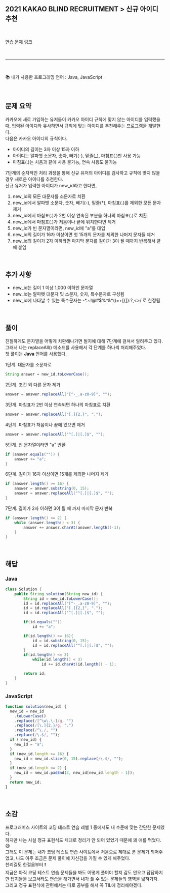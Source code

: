 ## **2021 KAKAO BLIND RECRUITMENT > 신규 아이디 추천**

</br>

[연습 문제 링크](https://programmers.co.kr/learn/courses/30/lessons/72410)

</br>

---

</br>

:books: 내가 사용한 프로그래밍 언어 : Java, JavaScript

</br>

## 문제 요약

카카오에 새로 가입하는 유저들이 카카오 아이디 규칙에 맞지 않는 아이디를 입력했을 때, 입력된 아이디와 유사하면서 규칙에 맞는 아이디를 추천해주는 프로그램을 개발한다.  
다음은 카카오 아이디의 규칙이다.

- 아이디의 길이는 3자 이상 15자 이하
- 아이디는 알파벳 소문자, 숫자, 빼기(-), 밑줄(\_), 마침표(.)만 사용 가능
- 마침표(.)는 처음과 끝에 사용 불가능, 연속 사용도 불가능

7단계의 순차적인 처리 과정을 통해 신규 유저의 아이디를 검사하고 규칙에 맞지 않을 경우 새로운 아이디를 추천한다.  
신규 유저가 입력한 아이디가 new_id라고 한다면,

1. new_id의 모든 대문자를 소문자로 치환
2. new_id에서 알파벳 소문자, 숫자, 빼기(-), 밑줄(\*), 마침표(.)를 제외한 모든 문자 제거
3. new_id에서 마침표(.)가 2번 이상 연속된 부분을 하나의 마침표(.)로 치환
4. new_id에서 마침표(.)가 처음이나 끝에 위치한다면 제거
5. new_id가 빈 문자열이라면, new_id에 "a"를 대입
6. new_id의 길이가 16자 이상이면 첫 15개의 문자를 제외한 나머지 문자들 제거
7. new_id의 길이가 2자 이하라면 마지막 문자를 길이가 3이 될 때까지 반복해서 끝에 붙임

</br>

## 추가 사항

- new_id는 길이 1 이상 1,000 이하인 문자열
- new_id는 알파벳 대문자 및 소문자, 숫자, 특수문자로 구성됨
- new_id에 나타날 수 있는 특수문자는 <span class="evidence">-\*.~!@#$%^&\*()=+[{]}:?,<>/</span> 로 한정됨

</br>

## 풀이

친절하게도 문자열을 어떻게 치환해나가면 될지에 대해 7단계에 걸쳐서 알려주고 있다.  
그래서 나는 replaceAll() 메소드를 사용해서 각 단계를 하나씩 처리해주었다.  
첫 풀이는 **Java** 언어를 사용했다.

1단계. 대문자를 소문자로

```java
String answer = new_id.toLowerCase();
```

2단계. 조건 외 다른 문자 제거

```java
answer = answer.replaceAll("[^-_.a-z0-9]", "");
```

3단계. 마침표가 2번 이상 연속되면 하나의 마침표로 치환

```java
answer = answer.replaceAll("[.]{2,}", ".");
```

4단계. 마침표가 처음이나 끝에 있으면 제거

```java
answer = answer.replaceAll("^[.]|[.]$", "");
```

5단계. 빈 문자열이라면 "a" 반환

```java
if (answer.equals("")) {
    answer += "a";
}
```

6단계. 길이가 16자 이상이면 15개를 제외한 나머지 제거

```java
if (answer.length() >= 16) {
    answer = answer.substring(0, 15);
    answer = answer.replaceAll("^[.]|[.]$", "");
}
```

7단계. 길이가 2자 이하면 3이 될 때 까지 마지막 문자 반복

```java
if (answer.length() <= 2) {
    while (answer.length() < 3) {
        answer += answer.charAt(answer.length()-1);
    }
}
```

</br>

## 해답

### **Java**

```java
class Solution {
    public String solution(String new_id) {
        String id = new_id.toLowerCase();
        id = id.replaceAll("[^-_.a-z0-9]", "");
        id = id.replaceAll("[.]{2,}", ".");
        id = id.replaceAll("^[.]|[.]$", "");

        if(id.equals(""))
            id += "a";

        if(id.length() >= 16){
            id = id.substring(0, 15);
            id = id.replaceAll("^[.]|[.]$", "");
        }
        if(id.length() <= 2)
            while(id.length() < 3)
                id += id.charAt(id.length() - 1);

        return id;
    }
}
```

### **JavaScript**

```javascript
function solution(new_id) {
  new_id = new_id
    .toLowerCase()
    .replace(/[^\w\.\-]/g, "")
    .replace(/[\.]{2,}/g, ".")
    .replace(/^\./, "")
    .replace(/\.$/, "");
  if (!new_id) {
    new_id = "a";
  }
  if (new_id.length >= 16) {
    new_id = new_id.slice(0, 15).replace(/\.$/, "");
  }
  if (new_id.length <= 2) {
    new_id = new_id.padEnd(3, new_id[new_id.length - 1]);
  }
  return new_id;
}
```

</br>

## 소감

프로그래머스 사이트의 코딩 테스트 연습 레벨 1 중에서도 내 수준에 맞는 간단한 문제였다.  
하지만 나는 사실 정규 표현식도 제대로 정리가 안 되어 있었기 때문에 꽤 애를 먹었다. :sweat_smile:  
그래도 이 문제는 내가 코딩 테스트 연습 사이트에서 처음으로 제대로 푼 문제가 되어주었고, 나도 아주 조금은 문제 풀이에 자신감을 가질 수 있게 해주었다.  
천리길도 한걸음부터 :exclamation:  
지금은 아직 코딩 테스트 연습 문제들을 봐도 어떻게 풀어야 할지 감도 안오고 답답하지만 답지들을 보고서라도 연습을 해가면서 내가 풀 수 있는 문제들의 영역을 넓혀가자.  
그리고 정규 표현식에 관련해서는 따로 공부를 해서 꼭 TIL에 정리해야겠다.
